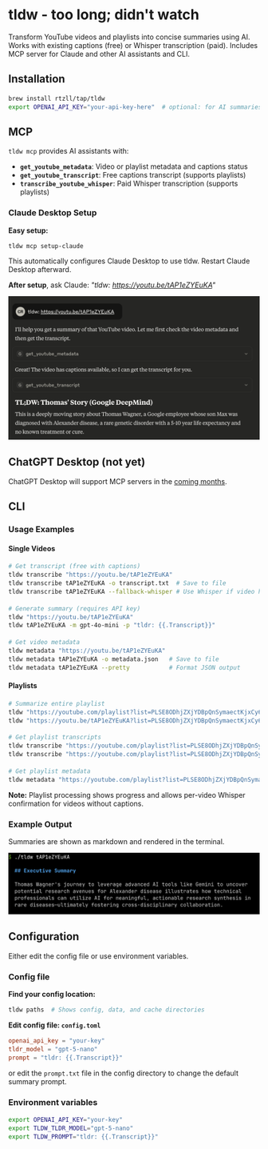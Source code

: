 # tldw - too long; didn't watch

Transform YouTube videos and playlists into concise summaries using AI. Works
with existing captions (free) or Whisper transcription (paid). Includes MCP
server for Claude and other AI assistants and CLI.

## Installation

```bash
brew install rtzll/tap/tldw
export OPENAI_API_KEY="your-api-key-here"  # optional: for AI summaries & Whisper
```

## MCP

`tldw mcp` provides AI assistants with:

- **`get_youtube_metadata`**: Video or playlist metadata and captions status
- **`get_youtube_transcript`**: Free captions transcript (supports playlists)
- **`transcribe_youtube_whisper`**: Paid Whisper transcription (supports
  playlists)

### Claude Desktop Setup

**Easy setup:**

```bash
tldw mcp setup-claude
```

This automatically configures Claude Desktop to use tldw. Restart Claude Desktop
afterward.

**After setup**, ask Claude: _"tldw: https://youtu.be/tAP1eZYEuKA"_

![Claude using tldw via MCP](./assets/claude-tldw-screenshot.png)

## ChatGPT Desktop (not yet)

ChatGPT Desktop will support MCP servers in the
[coming months](https://x.com/OpenAIDevs/status/1904957755829481737).

## CLI

### Usage Examples

#### Single Videos

```bash
# Get transcript (free with captions)
tldw transcribe "https://youtu.be/tAP1eZYEuKA"
tldw transcribe tAP1eZYEuKA -o transcript.txt  # Save to file
tldw transcribe tAP1eZYEuKA --fallback-whisper # Use Whisper if video has no captions

# Generate summary (requires API key)
tldw "https://youtu.be/tAP1eZYEuKA"
tldw tAP1eZYEuKA -m gpt-4o-mini -p "tldr: {{.Transcript}}"

# Get video metadata
tldw metadata "https://youtu.be/tAP1eZYEuKA"
tldw metadata tAP1eZYEuKA -o metadata.json   # Save to file
tldw metadata tAP1eZYEuKA --pretty           # Format JSON output
```

#### Playlists

```bash
# Summarize entire playlist
tldw "https://youtube.com/playlist?list=PLSE8ODhjZXjYDBpQnSymaectKjxCy6BYq"
tldw "https://youtu.be/tAP1eZYEuKA?list=PLSE8ODhjZXjYDBpQnSymaectKjxCy6BYq" # Video from playlist

# Get playlist transcripts
tldw transcribe "https://youtube.com/playlist?list=PLSE8ODhjZXjYDBpQnSymaectKjxCy6BYq"
tldw transcribe "https://youtube.com/playlist?list=PLSE8ODhjZXjYDBpQnSymaectKjxCy6BYq" --fallback-whisper

# Get playlist metadata
tldw metadata "https://youtube.com/playlist?list=PLSE8ODhjZXjYDBpQnSymaectKjxCy6BYq"
```

**Note:** Playlist processing shows progress and allows per-video Whisper
confirmation for videos without captions.

### Example Output

Summaries are shown as markdown and rendered in the terminal.

![CLI usage of tldw](./assets/cli-tldw-screenshot.png)

## Configuration

Either edit the config file or use environment variables.

### Config file

**Find your config location:**

```bash
tldw paths  # Shows config, data, and cache directories
```

**Edit config file: `config.toml`**

```toml
openai_api_key = "your-key"
tldr_model = "gpt-5-nano"
prompt = "tldr: {{.Transcript}}"
```

or edit the `prompt.txt` file in the config directory to change the default
summary prompt.

### Environment variables

```bash
export OPENAI_API_KEY="your-key"
export TLDW_TLDR_MODEL="gpt-5-nano"
export TLDW_PROMPT="tldr: {{.Transcript}}"
```
